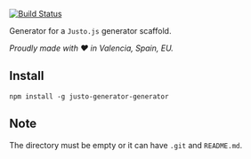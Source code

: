 [![Build Status](https://travis-ci.org/justojsg/justo-generator-generator.svg?branch=master)](https://travis-ci.org/justojsg/justo-generator-generator)

Generator for a `Justo.js` generator scaffold.

*Proudly made with ♥ in Valencia, Spain, EU.*

## Install

```
npm install -g justo-generator-generator
```

## Note

The directory must be empty or it can have `.git` and `README.md`.

